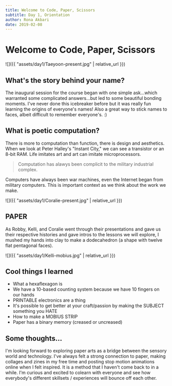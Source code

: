 ```yaml
---
title: Welcome to Code, Paper, Scissors
subtitle: Day 1, Orientation
author: Rona Akbari
date: 2019-02-08
---
```


# Welcome to Code, Paper, Scissors

![]({{ "assets/day1/Taeyoon-present.jpg" | relative_url }})

## What's the story behind your name?
The inaugural session for the course began with one simple ask...which warranted some complicated answers...but led to some beautiful bonding moments. I've never done this icebreaker before but it was really fun learning the origins of everyone's names! Also a great way to stick names to faces, albeit difficult to remember everyone's. :)

## What is poetic computation?
There is more to computation than function, there is design and aesthetics. When we look at Peter Halley's "Instant City," we can see a transistor or an 8-bit RAM. Life imitates art and art can imitate microprocessors.

>Computation has alawys been complicit to the military industrial complex.

Computers have always been war machines, even the Internet began from military computers. This is important context as we think about the work we make.

![]({{ "assets/day1/Coralie-present.jpg" | relative_url }})

## PAPER

As Robby, Kelli, and Coralie went through their presentations and gave us their respective histories and gave intros to the lessons we will explore, I mushed my hands into clay to make a dodecahedron (a shape with twelve flat pentagonal faces). 

![]({{ "assets/day1/Kelli-mobius.jpg" | relative_url }})

## Cool things I learned
- What a hexaflexagon is
- We have a 10-based counting system because we have 10 fingers on our hands
- PRINTABLE electronics are a thing
- It's possible to get better at your craft/passion by making the SUBJECT something you HATE
- How to make a MOBIUS STRIP
- Paper has a binary memory (creased or uncreased)

## Some thoughts...
I'm looking forward to exploring paper arts as a bridge between the sensory world and technology. I've always felt a strong connection to paper, making collages and zines in my free time and posting stop motion animations online when I felt inspired. It is a method that I haven't come back to in a while. I'm curious and excited to colearn with everyone and see how everybody's different skillsets / experiences will bounce off each other. 
